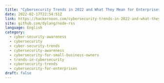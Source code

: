 ```yaml
---
title: "Cybersecurity Trends in 2022 and What They Mean for Enterprises"
date: 2022-02-17T22:54:51Z
link: https://hackernoon.com/cybersecurity-trends-in-2022-and-what-they-mean-for-enterprises?source=rss&utm_medium=RSS&utm_source=news.12bit.vn
site: github.com/dylang/node-rss
language: English
category:
  - cyber-security-awareness
  - cybersecurity
  - cyber-security-trends
  - cybersecurity-awareness
  - cybersecurity-for-small-business-owners
  - trends-in-cybersecurity
  - cybersecurity-trends
  - cybersecurity-for-enterprises
draft: false
---
```

